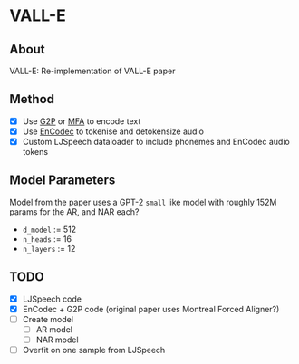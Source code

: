 # VALL-E

## About

VALL-E: Re-implementation of VALL-E paper

## Method

- [x] Use [G2P](https://github.com/Kyubyong/g2p/) or [MFA](https://montreal-forced-aligner.readthedocs.io/) to encode text
- [x] Use [EnCodec](https://github.com/facebookresearch/audiocraft) to
tokenise and detokensize audio
- [x] Custom LJSpeech dataloader to include phonemes and EnCodec audio tokens

## Model Parameters

Model from the paper uses a GPT-2 `small` like model with roughly
152M params for the AR, and NAR each?

- `d_model`  := 512 <!-- 1024 -->
- `n_heads`  := 16
- `n_layers` := 12

## TODO

- [x] LJSpeech code
- [x] EnCodec + G2P code (original paper uses Montreal Forced Aligner?)
- [ ] Create model
   - [ ] AR model
   - [ ] NAR model
- [ ] Overfit on one sample from LJSpeech